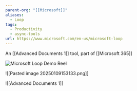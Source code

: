 ```yaml
---
parent-org: "[[Microsoft]]"
aliases:
  - Loop
tags:
  - Productivity
  - async-tools
url: https://www.microsoft.com/en-us/microsoft-loop
---
```


An [[Advanced Documents 1]] tool, part of [[Microsoft 365]]

![Microsoft Loop Demo Reel](https://s7d2.scene7.com/is/content/microsoftcorp/00%20SlashmenuHd_video_en-us-0x720-3266k)

![[Pasted image 20250109153133.png]]

![[Advanced Documents 1]]
